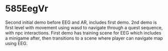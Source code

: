 # 585EegVr
Second initial demo before EEG and AR, includes first demo. 2nd demo is first level with movement using wasd to navigate through a quest sequence, with npc interactions. First demo has training scene for EEG which includes a minigame after, then transitions to a scene where player can navigate map using EEG.
